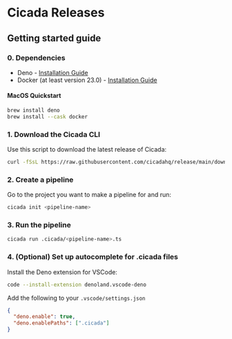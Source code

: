 # Cicada Releases

## Getting started guide

### 0. Dependencies

- Deno -
  [Installation Guide](https://deno.land/manual@v1.32.1/getting_started/installation)
- Docker (at least version 23.0) -
  [Installation Guide](https://docs.docker.com/desktop/)

#### MacOS Quickstart

```bash
brew install deno
brew install --cask docker
```

### 1. Download the Cicada CLI

Use this script to download the latest release of Cicada:

```bash
curl -fSsL https://raw.githubusercontent.com/cicadahq/release/main/download.sh | sh
```

### 2. Create a pipeline

Go to the project you want to make a pipeline for and run:

```bash
cicada init <pipeline-name>
```

### 3. Run the pipeline

```bash
cicada run .cicada/<pipeline-name>.ts
```

### 4. (Optional) Set up autocomplete for .cicada files

Install the Deno extension for VSCode:

```bash
code --install-extension denoland.vscode-deno
```

Add the following to your `.vscode/settings.json`

```json
{
  "deno.enable": true,
  "deno.enablePaths": [".cicada"]
}
```
